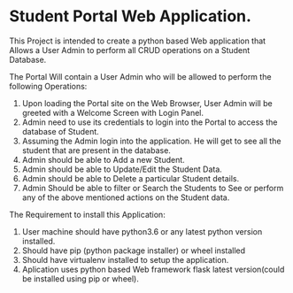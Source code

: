 # Student Portal Web Application.

This Project is intended to create a python based Web application that Allows a User Admin to perform all CRUD operations on a
Student Database.

The Portal Will contain a User Admin who will be allowed to perform the following Operations:
1. Upon loading the Portal site on the Web Browser, User Admin will be greeted with a Welcome Screen with Login Panel.
2. Admin need to use its credentials to login into the Portal to access the database of Student.
3. Assuming the Admin login into the application. He will get to see all the student that are present in the database.
4. Admin should be able to Add a new Student.
5. Admin should be able to Update/Edit the Student Data.
6. Admin should be able to Delete a particular Student details.
7. Admin Should be able to filter or Search the Students to See or perform any of the above mentioned actions on the Student data.

The Requirement to install this Application:
1. User machine should have python3.6 or any latest python version installed.
2. Should have pip (python package installer) or wheel installed
3. Should have virtualenv installed to setup the application.
4. Aplication uses python based Web framework flask latest version(could be installed using pip or wheel).


